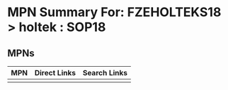 



# MPN Summary For: FZEHOLTEKS18 > holtek : SOP18

## MPNs
  

|MPN|Direct Links|Search Links|
| :--- | :--- | :--- |
||||

